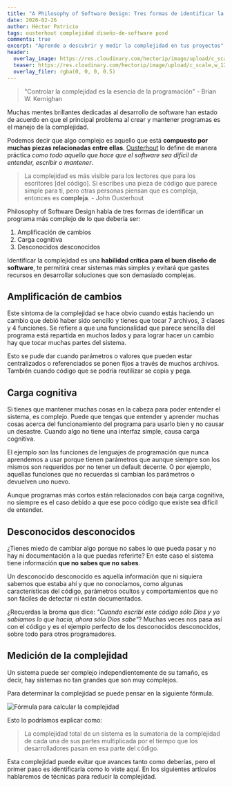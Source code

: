 ```yaml
---
title: "A Philosophy of Software Design: Tres formas de identificar la complejidad"
date: 2020-02-26
author: Héctor Patricio
tags: ousterhout complejidad diseño-de-software posd
comments: true
excerpt: "Aprende a descubrir y medir la complejidad en tus proyectos"
header:
  overlay_image: https://res.cloudinary.com/hectorip/image/upload/c_scale,w_1200/v1582698547/scott-webb-186119-unsplash_hholsr.jpg
  teaser: https://res.cloudinary.com/hectorip/image/upload/c_scale,w_1200/v1582698547/scott-webb-186119-unsplash_hholsr.jpg
  overlay_filer: rgba(0, 0, 0, 0.5)
---
```


> "Controlar la complejidad es la esencia de la programación" - Brian W. Kernighan

Muchas mentes brillantes dedicadas al desarrollo de software han estado de acuerdo en que el principal problema al crear y mantener programas es el manejo de la complejidad.

Podemos decir que algo complejo es aquello que está **compuesto por muchas piezas relacionadas entre ellas**. [Ousterhout](http://web.stanford.edu/~ouster/cgi-bin/home.php) lo define de manera práctica _como todo aquello que hace que el software sea difícil de entender, escribir o mantener_.

> La complejidad es más visible para los lectores que para los escritores [del código]. Si escribes una pieza de código que parece simple para ti, pero otras personas piensan que es compleja, entonces es **compleja**. - John Ousterhout

Philosophy of Software Design habla de tres formas de identificar un programa más complejo de lo que debería ser:

1. Amplificación de cambios
2. Carga cognitiva
3. Desconocidos desconocidos

Identificar la complejidad es una **habilidad crítica para el buen diseño de software**, te permitirá crear sistemas más simples y evitará que gastes recursos en desarrollar soluciones que son demasiado complejas.

## Amplificación de cambios

Este síntoma de la complejidad se hace obvio cuando estás haciendo un cambio que debió haber sido sencillo y tienes que tocar 7 archivos, 3 clases y 4 funciones. Se refiere a que una funcionalidad que parece sencilla del programa está repartida en muchos lados y para lograr hacer un cambio hay que tocar muchas partes del sistema.

Esto se pude dar cuando parámetros o valores que pueden estar centralizados o referenciados se ponen fijos a través de muchos archivos. También cuando código que se podría reutilizar se copia y pega.

## Carga cognitiva

Si tienes que mantener muchas cosas en la cabeza para poder entender el sistema, es complejo. Puede que tengas que entender y aprender muchas cosas acerca del funcionamiento del programa para usarlo bien y no causar un desastre. Cuando algo no tiene una interfaz simple, causa carga cognitiva.

El ejemplo son las funciones de lenguajes de programación que nunca aprendemos a usar porque tienen parámetros que aunque siempre son los mismos son requeridos por no tener un default decente. O por ejemplo, aquellas funciones que no recuerdas si cambian los parámetros o devuelven uno nuevo.

Aunque programas más cortos están relacionados con baja carga cognitiva, no siempre es el caso debido a que ese poco código que existe sea difícil de entender.

## Desconocidos desconocidos

¿Tienes miedo de cambiar algo porque no sabes lo que pueda pasar y no hay ni documentación a la que puedas referirte? En este caso el sistema tiene información **que no sabes que no sabes**. 

Un desconocido desconocido es aquella información que ni siquiera sabemos que estaba ahí y que no conocíamos, como algunas características del código, parámetros ocultos y comportamientos que no son fáciles de detectar ni están documentados.

¿Recuerdas la broma que dice: _"Cuando escribí este código sólo Dios y yo sabíamos lo que hacía, ahora sólo Dios sabe"_? Muchas veces nos pasa así con el código y es el ejemplo perfecto de los desconocidos desconocidos, sobre todo para otros programadores.

## Medición de la complejidad

Un sistema puede ser complejo independientemente de su tamaño, es decir, hay sistemas no tan grandes que son muy complejos.

Para determinar la complejidad se puede pensar en la siguiente fórmula.

![Fórmula para calcular la complejidad](https://res.cloudinary.com/hectorip/image/upload/c_scale,w_1200/v1581460560/Untitled_Artwork_3_oljybd.jpg)


Esto lo podríamos explicar como: 

> La complejidad total de un sistema es la sumatoria de la complejidad de cada una de sus partes multiplicada por el tiempo que los desarrolladores pasan en esa parte del código.

Esta complejidad puede evitar que avances tanto como deberías, pero el primer paso es identificarla como lo viste aquí. En los siguientes artículos hablaremos de técnicas para reducir la complejidad.